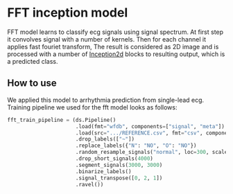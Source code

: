 # FFT inception model

FFT model learns to classify ecg signals using signal spectrum. At first step it convolves signal with a number of kernels. Then for each channel it applies fast fouriet transform, The result is considered as 2D image and is processed with a number of [Inception2d]() blocks to resulting output, which is a predicted class.

## How to use
We applied this model to arrhythmia prediction from single-lead ecg. Training pipeline we used for the fft model looks as follows:
```python
fft_train_pipeline = (ds.Pipeline()
                      .load(fmt="wfdb", components=["signal", "meta"])
                      .load(src=".../REFERENCE.csv", fmt="csv", components="target")
                      .drop_labels(["~"])
                      .replace_labels({"N": "NO", "O": "NO"})
                      .random_resample_signals("normal", loc=300, scale=10)
                      .drop_short_signals(4000)
                      .segment_signals(3000, 3000)
                      .binarize_labels()
                      .signal_transpose([0, 2, 1])
                      .ravel())
```